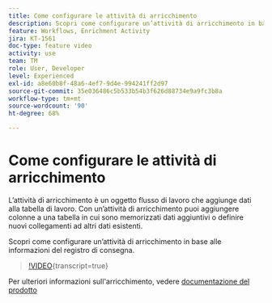 ```yaml
---
title: Come configurare le attività di arricchimento
description: Scopri come configurare un’attività di arricchimento in base alle informazioni del registro di consegna.
feature: Workflows, Enrichment Activity
jira: KT-1561
doc-type: feature video
activity: use
team: TM
role: User, Developer
level: Experienced
exl-id: a8e60b8f-48a6-4ef7-9d4e-994241ff2d97
source-git-commit: 35e036486c5b533b54b3f626d88734e9a9fc3b8a
workflow-type: tm+mt
source-wordcount: '90'
ht-degree: 68%

---
```


# Come configurare le attività di arricchimento

L’attività di arricchimento è un oggetto flusso di lavoro che aggiunge dati alla tabella di lavoro. Con un’attività di arricchimento puoi aggiungere colonne a una tabella in cui sono memorizzati dati aggiuntivi o definire nuovi collegamenti ad altri dati esistenti.

Scopri come configurare un’attività di arricchimento in base alle informazioni del registro di consegna.

>[!VIDEO](https://video.tv.adobe.com/v/25193?quality=12&learn=on){transcript=true}

Per ulteriori informazioni sull&#39;arricchimento, vedere [documentazione del prodotto](https://experienceleague.adobe.com/docs/campaign-classic/using/automating-with-workflows/targeting-activities/enrichment.html)
